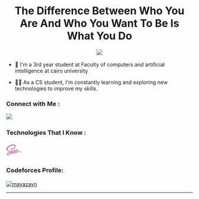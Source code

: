 <h1 align="center">
  The Difference Between Who You Are And Who You Want To Be Is What You Do
</h1>
<p align="center">
  <a href="https://github.com/DenverCoder1/readme-typing-svg"><img src="https://readme-typing-svg.herokuapp.com/?lines=Cs-student;Always%20Think%20out%20of%20the%20box&font=Fira%20Code&center=true&width=440&height=45&color=f75c7e&vCenter=true&size=22"></a>
</p> 

- 🏢 I'm a 3rd year student at Faculty of computers and artificial intelligence at cairo university

- 👨‍💻 As a CS student, I'm constantly learning and exploring new technologies to improve my skills.
  

### Connect with Me :

<a href="https://www.linkedin.com/in/menna-reda-80066025a" target="_blank"><img src="https://img.shields.io/badge/-Menna%20Reda-0077B5?style=for-the-badge&logo=Linkedin&logoColor=white"/></a>

### Technologies That I Know :
 <a href="https://sass-lang.com" target="_blank" rel="noreferrer"> <img src="https://raw.githubusercontent.com/devicons/devicon/master/icons/sass/sass-original.svg" alt="sass" width="40" height="40"/> </a>

 

<h3 align="left">Codeforces Profile:</h3>
<p align="left">
<a href="https://codeforces.com/profile/meno903010" target="blank"><img align="center" src="https://raw.githubusercontent.com/rahuldkjain/github-profile-readme-generator/master/src/images/icons/Social/codeforces.svg" alt="mayazayn" height="30" width="40" /></a>
</p>

<hr/>
